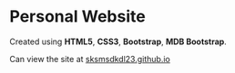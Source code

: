 # Personal Website

Created using **HTML5**, **CSS3**, **Bootstrap**, **MDB Bootstrap**.

Can view the site at [sksmsdkdl23.github.io](https://sksmsdkdl23.github.io/)
